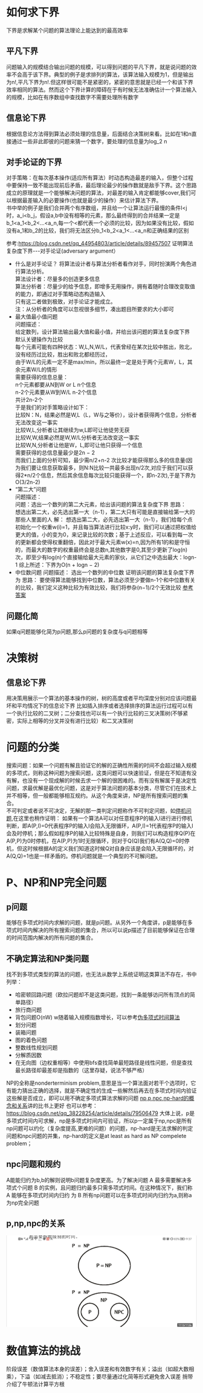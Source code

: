 # 如何求下界
下界是求解某个问题的算法理论上能达到的最高效率
## 平凡下界
问题输入的规模结合输出问题的规模，可以得到问题的平凡下界，就是说问题的效率不会高于该下界。典型的例子是求排列的算法，该算法输入规模为1，但是输出为n!,平凡下界为n!.但这样很可能不是紧密的，紧密的意思就是已经一个和该下界效率相同的算法。然而这个下界计算的障碍在于有时候无法准确估计一个算法输入的规模，比如在有序数组中查找数字不需要处理所有数字
## 信息论下界
根据信息论方法得到算法必须处理的信息量，后面结合决策树来看。比如在1和n直接通过一些非此即彼的问题来猜一个数字，要处理的信息量为log_2 n
## 对手论证的下界
对手策略：在每次基本操作(适应所有算法）时动态构造最差的输入，但整个过程中要保持一致不能出现前后矛盾，最后理论最少的操作数就是敌手下界。这个思路成立的原理就是一个能够解决问题的算法，对最差的输入肯定都能够cover,我们可以根据最差输入的必要操作(也就是最少的操作）来估计算法下界。  
书中举的例子是我们合并两个有序数组，并且给一个让算法运行最慢的条件I<j时，a_i<b_j，假设a,b中没有相等的元素，那么最终得到的合并结果一定是b_1<a_1<b_2<...<a_n,每一个<都代表一个必须的比较，因为如果没有比较，假如没有a_1和b_2的比较，我们将无法区分b_1<b_2<a_1<...<a_n和正确结果的区别

参考:https://blog.csdn.net/qq_44954803/article/details/89457507
证明算法复杂度下界---对手论证(adversary argument）
* 什么是对手论证？
将算法设计者与算法分析者看作对手，同时扮演两个角色进行算法分析。  
算法设计者：尽量多的创造更多信息  
算法分析者：尽量少的给予信息，即增多无用操作，拥有着随时合理改变取值的能力，即通过对手策略动态构造输入  
只有这二者做到极致，对手论证才能成立。  
注：从分析者的角度可以忽视很多细节，凑出题目所要求的大小即可    
* 最大值最小值问题   
问题描述：  
给定数列，设计算法输出最大值和最小值，并给出该问题的算法复杂度下界   
默认关键操作为比较  
每个元素可能有四种状态：W,L,N,W/L，代表曾经在某次比较中胜出，败北，没有经历过比较，胜出和败北都经历过，  
由于W/L的元素一定不是max/min，所以最终一定是处于两个元素W，L，其余元素W/L的情形  
需要获得的信息总量：  
n个元素都要从N到W or L n个信息  
n-2个元素要从W到W/L n-2个信息  
共计2n-2个  
于是我们的对手策略设计如下：  
比较N：N，结果必然是W,L（L，W与之等价），设计者获得两个信息，分析者无法改变这一事实  
比较W,L,分析者让其继续为w,L即可让他徒劳无获  
比较W,W,结果必然是W,W/L分析者无法改变这一事实  
比较W,N,分析者让他是W，L,即可让他只获得一个信息  
需要获得的总信息量最少是2n − 2   
而我们上面的分析可知，最少需n/2+n-2 次比较才能获得那么多的信息量(因为我们要让信息获取最多，则N:N比较一共最多出现n/2次,对应于我们可以获得2*n/2个信息，然后其余信息每次比较只能获得一个，即n-2次),于是下界为O(3/2n-2)
* “第二大”问题  
问题描述：  
问题：选出一个数列的第二大元素，给出该问题的算法复杂度下界
思路：  
想选出第二大，必先选出第一大（n-1），第二大只有可能是直接输给第一大的那些人里面的人
解：
想选出第二大，必先选出第一大（n-1），我们给每个点初始化一个权重w(i)=1，并且每当算法进行比较x:y时，我们可以通过把权值给更大的值，小的变为0，来记录比较的次数；基于上述反应，可以看到每一次的更新都会使得权重翻倍，因此对于最大元素w(x)=n,因为所有1的和是守恒的，而最大的数字的权重最终会是总数n,其他数字是0,其至少更新了log(n)次，即至少有log(n)个直接输给最大元素的家伙，从它们之中选出最大：logn-1
综上所述：下界为O(n + logn − 2)
* 中位数问题
问题描述：
选出一个数列的中位数
证明该问题的算法复杂度下界为
思路：
要使得算法能够找到中位数，算法必须至少要做n-1个和中位数有关的比较，我们定义这种比较为有效比较，我们将参杂(n−1)/2个无效比较
[参考答案](https://www.zhihu.com/question/19700726#:~:text=%E5%AF%B9%E6%89%8B%E8%AE%BA%E8%AF%81%E6%96%B9%E6%B3%95%E6%98%AF%E6%89%BEf%20%28n%29%E7%9A%84%E4%B8%80%E7%A7%8D%E6%9C%89%E6%95%88%E6%96%B9%E6%B3%95%E3%80%82%20%E5%AE%83%E7%9A%84%E5%9F%BA%E6%9C%AC%E6%80%9D%E6%83%B3%E6%98%AF%E5%AF%B9%E6%AF%8F%E4%B8%80%E4%B8%AAA%EF%BC%8C%E6%9E%84%E9%80%A0%E4%B8%80%E4%B8%AA%E8%BE%93%E5%85%A5%E7%89%B9%E6%AE%8A%E7%9A%84%E8%BE%93%E5%85%A5I%27%EF%BC%8C%E4%BD%BFT,%28A%2CI%27%29%E5%B0%BD%E9%87%8F%E5%9C%B0%E5%A4%A7%EF%BC%8C%E7%84%B6%E5%90%8E%E5%9C%A8%E6%89%80%E6%9C%89A%E7%9A%84%E9%9B%86%E5%90%88%E4%B8%8A%EF%BC%8C%E6%B1%82T%20%28A%2CI%27%29%E7%9A%84%E5%B0%BD%E9%87%8F%E5%A5%BD%E7%9A%84%E4%B8%8B%E7%95%8C%E4%BD%9C%E4%B8%BAf%20%28n%29%E3%80%82)
## 问题化简
如果q问题能够化简为p问题,那么p问题的复杂度与q问题相等
# 决策树
## 信息论下界
用决策用展示一个算法的基本操作的树，树的高度或者平均深度分别对应该问题最坏和平均情况下的信息论下界
比如插入排序或者选择排序的算法运行过程可以有一个执行比较的二叉树；二分查找也可以有一个执行比较的三叉决策树(不够紧密，实际上相等的分叉并没有进行比较）和二叉决策树

# 问题的分类
搜索问题：如果一个问题有解且验证它的解的正确性所需的时间不会超过输入规模的多项式，则称这种问题为搜索问题，这类问题可以快速验证，但是在不知道有没有解，也没有一个现成解的时候去求一个解的很困难的。而有没有解属于是决定性问题，求最优解是最优化问题，这是对于算法问题的基本分类，尽管它们在技术上并不相等，但一般都能够相互规约。从这个角度来讲，NP是所有搜索问题的集合。   
不可判定或者说不可决定，无解的那一类判定问题称作不可判定问题，如[停机问题](https://baike.baidu.com/item/%E5%81%9C%E6%9C%BA%E9%97%AE%E9%A2%98/4131067?fr=aladdin),在这里也稍作证明：
如果有一个算法A可以对任意程序P的输入I进行进行停机判断，即A(P,I)=0代表程序P的输入I会陷入无限循环，A(P,I)=1代表程序P的输入I会及时停机；那么假如程序P的输入比较特殊是自身，则我们可以构造程序Q(P)在A(P,P)为0时停机，在A(P,P)为1时无限循环，则对于Q(Q)我们有A(Q,Q)=0时停机，但这时候根据A的定义我们知道这时候Q对自身应该是会陷入无限循环的，对A(Q,Q)=1也是一样矛盾的。停机问题就是一个典型的不可解问题。
# P、NP和NP完全问题
## p问题
能够在多项式时间内求解的问题，就是p问题。从另外一个角度讲，p是能够在多项式时间内解决的所有搜索问题的集合，所以可以说p描述了目前能够保证在合理的时间范围内解决的所有问题的集合。
## 不确定算法和NP类问题
找不到多项式类型的算法的问题，也无法从数学上系统证明这类算法不存在，书中列举：
* 哈密顿回路问题（欧拉问题却不是这类问题，找到一条能够访问所有顶点的简单路径）
* 旅行商问题
* 背包问题O(nW) w随着输入规模指数增长，可以参考[伪多项式时间算法](https://www.zhihu.com/question/20013122/answer/44460397)
* 划分问题
* 装箱问题
* 图的着色问题
* 整数线性规划问题
* 分解质因数
* 在无向图（边权重相等）中使用bfs查找简单最短路径是线性问题，但是查找最长路径却最差却是指数的（这里存疑，说法不够严格）


NP的全称是nonderterminism problem,意思是当一个算法面对若干个选项时，它有能力猜出正确的选择，就是不确定性的生成一些解然后再去在多项式时间内验证这些解是否成立，即可以用不确定多项式算法求解的问题
[np,p,npc,np-hard的概念和关系](https://www.cnblogs.com/alantu2018/p/8464339.html)讲的比书上更好
也可以参考：https://blog.csdn.net/qq_38228254/article/details/79506479
大体上说，p是多项式时间内可求解，np是多项式时间内可验证，所以p一定属于np,npc是所有np问题可以约化（复杂度提高,更难的问题）的问题，np-hard是无法求解的判定问题和npc问题的并集，np-hard的定义是at least as hard as NP compelete problem；
## npc问题和规约
A能能归约为b,b的解则说明b问题复杂度更高。为了解决问题 A 最多需要解决多项式个问题 B 的实例，且问题归约最多只需多项式时间。在这种情况下，我们称 A 能够在多项式时间内归约 为 B
所有np问题可以在多项式时间内归约为a,则称a为np完全问题
## p,np,npc的关系
![](https://github.com/wangree/lc-practice/blob/master/algorithm-design/11.%E7%AE%97%E6%B3%95%E8%83%BD%E5%8A%9B%E7%9A%84%E6%9E%81%E9%99%90/Screenshot_20220117_093727_com.flyersoft.moonreaderp.jpg)
# 数值算法的挑战
阶段误差（数值算法本身的误差）；舍入误差和有效数字有关；溢出（如超大数相乘），下溢（如减去抵消）；不稳定性；要尽量通过化简等形式避免舍入误差
捎带介绍了牛顿法计算平方根
